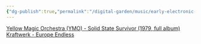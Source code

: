 ```yaml
---
{"dg-publish":true,"permalink":"/digital-garden/music/early-electronic-pop/","tags":["tune-for-mood"],"updated":"2023-12-08T19:44:56.000-07:00"}
---
```


[Yellow Magic Orchestra (YMO) - Solid State Survivor (1979, full album)](https://youtu.be/Wmed0gmwzKY?si=JfUsLSoUSzlONvoa)
[Kraftwerk - Europe Endless](https://youtu.be/Ms6kC-3yq0k?si=dy8NIBZWqYScHY7k)
